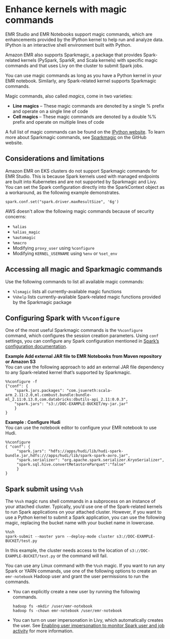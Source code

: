 # Enhance kernels with magic commands<a name="emr-studio-magics"></a>

EMR Studio and EMR Notebooks support magic commands, which are enhancements provided by the IPython kernel to help run and analyze data\. IPython is an interactive shell environment built with Python\.

Amazon EMR also supports Sparkmagic, a package that provides Spark\-related kernels \(PySpark, SparkR, and Scala kernels\) with specific magic commands and that uses Livy on the cluster to submit Spark jobs\.

You can use magic commands as long as you have a Python kernel in your EMR notebook\. Similarly, any Spark\-related kernel supports Sparkmagic commands\.

Magic commands, also called *magics*, come in two varieties:
+ **Line magics** – These magic commands are denoted by a single % prefix and operate on a single line of code
+ **Cell magics** – These magic commands are denoted by a double %% prefix and operate on multiple lines of code

A full list of magic commands can be found on the [IPython website](https://ipython.readthedocs.io/en/stable/interactive/magics.html)\. To learn more about Sparkmagic commands, see [Sparkmagic](https://github.com/jupyter-incubator/sparkmagic) on the GitHub website\.

## Considerations and limitations<a name="considerations-limitations-magics"></a>

Amazon EMR on EKS clusters do not support Sparkmagic commands for EMR Studio\. This is because Spark kernels used with managed endpoints are built into Kubernetes and are not supported by Sparkmagic and Livy\. You can set the Spark configuration directly into the SparkContext object as a workaround, as the following example demonstrates\.

```
spark.conf.set("spark.driver.maxResultSize", '6g') 
```

AWS doesn't allow the following magic commands because of security concerns:
+ `%alias`
+ `%alias_magic`
+ `%automagic`
+ `%macro`
+ Modifying `proxy_user` using `%configure`
+ Modifying `KERNEL_USERNAME` using `%env` or `%set_env`

## Accessing all magic and Sparkmagic commands<a name="accessing-all-magic-commands"></a>

Use the following commands to list all available magic commands:
+ `%lsmagic` lists all currently\-available magic functions
+ `%%help` lists currently\-available Spark\-related magic functions provided by the Sparkmagic package

## Configuring Spark with `%%configure`<a name="using-configure-sparkmagic"></a>

One of the most useful Sparkmagic commands is the `%%configure` command, which configures the session creation parameters\. Using `conf` settings, you can configure any Spark configuration mentioned in [Spark’s configuration documentation](https://spark.apache.org/docs/latest/configuration.html)\.

**Example Add external JAR file to EMR Notebooks from Maven repository or Amazon S3**  
You can use the following approach to add an external JAR file dependency to any Spark\-related kernel that’s supported by Sparkmagic\.  

```
%%configure -f
{"conf": {
    "spark.jars.packages": "com.jsuereth:scala-arm_2.11:2.0,ml.combust.bundle:bundle-ml_2.11:0.13.0,com.databricks:dbutils-api_2.11:0.0.3",
    "spark.jars": "s3://DOC-EXAMPLE-BUCKET/my-jar.jar"
    }
}
```

**Example : Configure Hudi**  
You can use the notebook editor to configure your EMR notebook to use Hudi\.  

```
%%configure
{ "conf": {
     "spark.jars": "hdfs://apps/hudi/lib/hudi-spark-bundle.jar,hdfs:///apps/hudi/lib/spark-spark-avro.jar", 
     "spark.serializer": "org.apache.spark.serializer.KryoSerializer",
     "spark.sql.hive.convertMetastoreParquet":"false"
     }
}
```

## Spark submit using `%%sh`<a name="using-sh-sparkmagic"></a>

The `%%sh` magic runs shell commands in a subprocess on an instance of your attached cluster\. Typically, you’d use one of the Spark\-related kernels to run Spark applications on your attached cluster\. However, if you want to use a Python kernel to submit a Spark application, you can use the following magic, replacing the bucket name with your bucket name in lowercase\.

```
%%sh
spark-submit --master yarn --deploy-mode cluster s3://DOC-EXAMPLE-BUCKET/test.py
```

In this example, the cluster needs access to the location of `s3://DOC-EXAMPLE-BUCKET/test.py` or the command will fail\.

You can use any Linux command with the `%%sh` magic\. If you want to run any Spark or YARN commands, use one of the following options to create an `emr-notebook` Hadoop user and grant the user permissions to run the commands\.
+ You can explicitly create a new user by running the following commands\.

  ```
  hadoop fs -mkdir /user/emr-notebook
  hadoop fs -chown emr-notebook /user/emr-notebook
  ```
+ You can turn on user impersonation in Livy, which automatically creates the user\. See [Enabling user impersonation to monitor Spark user and job activity](emr-managed-notebooks-spark-monitor.md) for more information\.